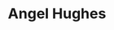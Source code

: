 ---
layout: employee
skillsid: 0
title: 'Angel Hughes'
permalink: /employees/:title 
location: 'Illinois'
position: 'Environmental Compliance Manager'
availability: 7
internal: false
categories: 
- employees
phoneNumber: 555-555-5555
email: email@gmail.com
manage: false
---